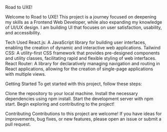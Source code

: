 Road to UXE!

Welcome to Road to UXE! This project is a journey focused on deepening my skills as a Frontend Web Developer, while also expanding my knowledge of UI/UX design. I am building UI that focuses on user satisfaction, usability, and accessibility.

Tech Used
React.js: A JavaScript library for building user interfaces, enabling the creation of dynamic and interactive web applications.
Tailwind CSS: A utility-first CSS framework that provides pre-designed components and utility classes, facilitating rapid and flexible styling of web interfaces.
React Router: A library for declaratively managing navigation and routing in React applications, allowing for the creation of single-page applications with multiple views.

Getting Started
To get started with this project, follow these steps:

Clone the repository to your local machine.
Install the necessary dependencies using npm install.
Start the development server with npm start.
Begin exploring and contributing to the project!

Contributing
Contributions to this project are welcome! If you have ideas for improvements, bug fixes, or new features, please open an issue or submit a pull request.
